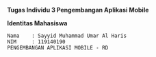 <b>Tugas Individu </b>
<b> 3 Pengembangan Aplikasi Mobile</b>

<b>Identitas Mahasiswa</b>

    Nama    : Sayyid Muhammad Umar Al Haris
    NIM     : 119140190
    PENGEMBANGAN APLIKASI MOBILE - RD
